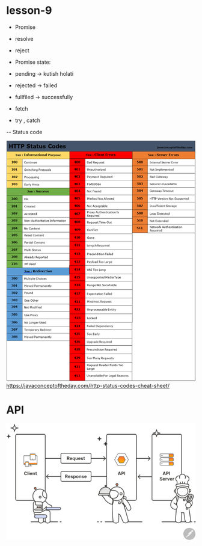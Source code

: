 # lesson-9

- Promise

- resolve
- reject

- Promise state:

- pending    -> kutish holati
- rejected   -> failed
- fullfiled  -> successfully

- fetch
- try , catch



-- Status code 

![alt text](image.png)
https://javaconceptoftheday.com/http-status-codes-cheat-sheet/
# API
![alt text](image-1.png)
